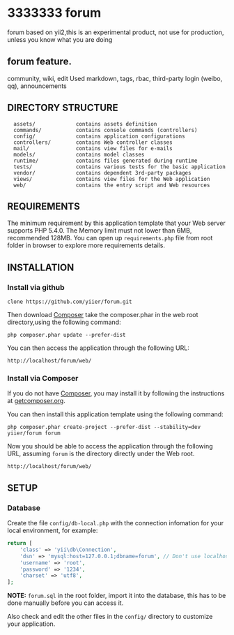 3333333
forum
=====

forum based on yii2,this is an experimental product, not use for production, unless you know what you are doing


## forum feature.

community, wiki, edit Used markdown, tags, rbac, third-party login (weibo, qq), announcements


DIRECTORY STRUCTURE
-------------------

      assets/             contains assets definition
      commands/           contains console commands (controllers)
      config/             contains application configurations
      controllers/        contains Web controller classes
      mail/               contains view files for e-mails
      models/             contains model classes
      runtime/            contains files generated during runtime
      tests/              contains various tests for the basic application
      vendor/             contains dependent 3rd-party packages
      views/              contains view files for the Web application
      web/                contains the entry script and Web resources



REQUIREMENTS
------------

The minimum requirement by this application template that your Web server supports PHP 5.4.0.
The Memory limit must not lower than 6MB, recommended 128MB. You can open up `requirements.php` file from root folder in browser to
explore more requirements details.


INSTALLATION
------------

### Install via github

~~~
clone https://github.com/yiier/forum.git
~~~

Then download [Composer](https://getcomposer.org/composer.phar)
take the composer.phar in the web root directory,using the following command:

~~~
php composer.phar update --prefer-dist
~~~

You can then access the application through the following URL:

~~~
http://localhost/forum/web/
~~~

### Install via Composer

If you do not have [Composer](http://getcomposer.org/), you may install it by following the instructions
at [getcomposer.org](http://getcomposer.org/doc/00-intro.md#installation-nix).

You can then install this application template using the following command:

~~~
php composer.phar create-project --prefer-dist --stability=dev yiier/forum forum
~~~

Now you should be able to access the application through the following URL, assuming `forum` is the directory
directly under the Web root.

~~~
http://localhost/forum/web/
~~~


SETUP
-------------

### Database

Create the file `config/db-local.php` with the connection infomation for your local environment, for example:

```php
return [
	'class' => 'yii\db\Connection',
	'dsn' => 'mysql:host=127.0.0.1;dbname=forum', // Don't use localhost, Because IPv4/IPv6 recognition very slow to connect to mysql
	'username' => 'root',
	'password' => '1234',
	'charset' => 'utf8',
];
```

**NOTE:** `forum.sql` in the root folder, import it into the database, this has to be done manually before you can access it.

Also check and edit the other files in the `config/` directory to customize your application.

